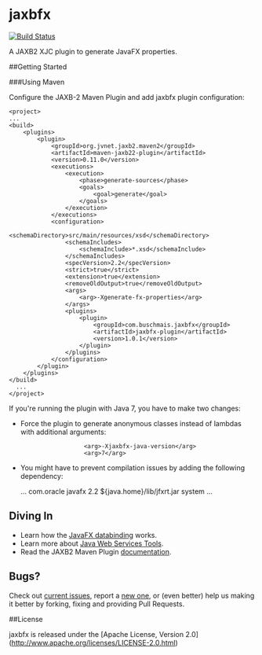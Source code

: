 jaxbfx
======

[![Build Status](https://travis-ci.org/buschmais/jaxbfx.svg?branch=master)](https://travis-ci.org/buschmais/jaxbfx)

A JAXB2 XJC plugin to generate JavaFX properties.

##Getting Started

###Using Maven

Configure the JAXB-2 Maven Plugin and add jaxbfx plugin configuration:

	<project>
	...
    <build>
        <plugins>
            <plugin>
                <groupId>org.jvnet.jaxb2.maven2</groupId>
                <artifactId>maven-jaxb22-plugin</artifactId>
                <version>0.11.0</version>
                <executions>
                    <execution>
                        <phase>generate-sources</phase>
                        <goals>
                            <goal>generate</goal>
                        </goals>
                    </execution>
                </executions>
                <configuration>
                    <schemaDirectory>src/main/resources/xsd</schemaDirectory>
                    <schemaIncludes>
                        <schemaInclude>*.xsd</schemaInclude>
                    </schemaIncludes>
                    <specVersion>2.2</specVersion>
                    <strict>true</strict>
                    <extension>true</extension>
                    <removeOldOutput>true</removeOldOutput>
                    <args>
                        <arg>-Xgenerate-fx-properties</arg>
                    </args>
                    <plugins>
                        <plugin>
                            <groupId>com.buschmais.jaxbfx</groupId>
                            <artifactId>jaxbfx-plugin</artifactId>
                            <version>1.0.1</version>
                        </plugin>
                    </plugins>
                </configuration>
            </plugin>
        </plugins>
    </build>
	  ...
	</project>

If you're running the plugin with Java 7, you have to make two changes:

* Force the plugin to generate anonymous classes instead of lambdas with additional arguments:

                        <arg>-Xjaxbfx-java-version</arg>
                        <arg>7</arg>

* You might have to prevent compilation issues by adding the following dependency:

    ...
     <dependencies>
         <dependency>
             <groupId>com.oracle</groupId>
             <artifactId>javafx</artifactId>
             <version>2.2</version>
             <systemPath>${java.home}/lib/jfxrt.jar</systemPath>
             <scope>system</scope>
         </dependency>
     </dependencies>
     ...

## Diving In

* Learn how the [JavaFX databinding](http://docs.oracle.com/javase/8/javafx/properties-binding-tutorial/binding.htm) works.
* Learn more about [Java Web Services Tools](https://docs.oracle.com/javase/8/docs/technotes/tools/#webservices).
* Read the JAXB2 Maven Plugin [documentation](https://github.com/highsource/maven-jaxb2-plugin/wiki).

## Bugs?

Check out [current issues](https://github.com/buschmais/jaxbfx/issues), report a [new one](https://github.com/buschmais/jaxbfx/issues/new), or (even better) help us making it better by forking, fixing and providing Pull Requests.

##License

jaxbfx is released under the [Apache License, Version 2.0] (http://www.apache.org/licenses/LICENSE-2.0.html)
